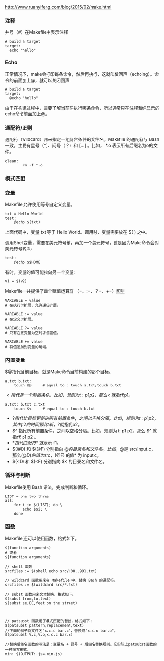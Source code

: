 http://www.ruanyifeng.com/blog/2015/02/make.html
### 注释
井号（#）在Makefile中表示注释：
```
# build a target
target:
  echo "hello"
```

### Echo
正常情况下，make会打印每条命令，然后再执行，这就叫做回声（echoing）。命令的前面加上@，就可以关闭回声:
```
# build a target
target:
  @echo "hello"
```
由于在构建过程中，需要了解当前在执行哪条命令，所以通常只在注释和纯显示的echo命令前面加上@。


### 通配符/正则
通配符（wildcard）用来指定一组符合条件的文件名。Makefile 的通配符与 Bash 一致，主要有星号（\*）、问号（？）和 [...] 。比如， \*.o 表示所有后缀名为o的文件。
```
clean:
        rm -f *.o
```

### 模式匹配


### 变量
Makefile 允许使用等号自定义变量。
```
txt = Hello World
test:
    @echo $(txt)
```
上面代码中，变量 txt 等于 Hello World。调用时，变量需要放在 $( ) 之中。

调用Shell变量，需要在美元符号前，再加一个美元符号，这是因为Make命令会对美元符号转义:
```
test:
    @echo $$HOME
```

有时，变量的值可能指向另一个变量:
```
v1 = $(v2)
```
Makefile一共提供了四个赋值运算符 （=、:=、？=、+=）[区别](https://stackoverflow.com/questions/448910/what-is-the-difference-between-the-gnu-makefile-variable-assignments-a)

```
VARIABLE = value
# 在执行时扩展，允许递归扩展。

VARIABLE := value
# 在定义时扩展。

VARIABLE ?= value
# 只有在该变量为空时才设置值。

VARIABLE += value
# 将值追加到变量的尾端。
```


### 内置变量
$@指代当前目标，就是Make命令当前构建的那个目标。
```
a.txt b.txt:
    touch $@     # equal to : touch a.txt;touch b.txt
```
$< 指代第一个前置条件。比如，规则为 t: p1 p2，那么$< 就指代p1。

```
a.txt: b.txt c.txt
    touch $<     # equal to : touch b.txt
```

* $? 指代比目标更新的所有前置条件，之间以空格分隔。比如，规则为 t: p1 p2，其中 p2 的时间戳比 t 新，$?就指代p2。
* $^ 指代所有前置条件，之间以空格分隔。比如，规则为 t: p1 p2，那么 $^ 就指代 p1 p2 。
* $* 指代匹配符 % 匹配的部分， 比如% 匹配 f1.txt 中的f1 ，$* 就表示 f1。
* $(@D) 和 $(@F) 分别指向 $@ 的目录名和文件名。比如，$@是 src/input.c，那么$(@D) 的值为 src ，$(@F) 的值* 为 input.c。
* $(<D) 和 $(<F) 分别指向 $< 的目录名和文件名。


### 循环与判断
Makefile使用 Bash 语法，完成判断和循环。

```
LIST = one two three
all:
    for i in $(LIST); do \
        echo $$i; \
    done
```

### 函数
Makefile 还可以使用函数，格式如下。
```
$(function arguments)
# 或者
${function arguments}
```

```
// shell 函数
srcfiles := $(shell echo src/{00..99}.txt)

// wildcard 函数用来在 Makefile 中，替换 Bash 的通配符。
srcfiles := $(wildcard src/*.txt)

// subst 函数用来文本替换，格式如下。
$(subst from,to,text)
$(subst ee,EE,feet on the street)



// patsubst 函数用于模式匹配的替换，格式如下：
$(patsubst pattern,replacement,text)
//下面的例子将文件名"x.c.c bar.c"，替换成"x.c.o bar.o"。
$(patsubst %.c,%.o,x.c.c bar.c)

//替换后缀名函数的写法是：变量名 + 冒号 + 后缀名替换规则。它实际上patsubst函数的一种简写形式。
min: $(OUTPUT:.js=.min.js)
```
